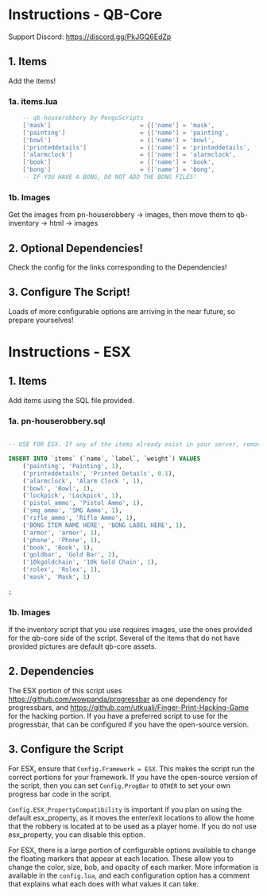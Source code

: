 # Instructions - QB-Core
Support Discord: https://discord.gg/PkJGQ6EdZp
## 1. Items
Add the items!
### 1a. items.lua
```lua
	-- qb-houserobbery by PenguScripts
	['mask'] 			 			 = {['name'] = 'mask', 							['label'] = 'Stone Mask', 				['weight'] = 5000, 		['type'] = 'item', 		['image'] = 'mask.png', 				['unique'] = true, 		['useable'] = false, 	['shouldClose'] = true,	   ['combinable'] = nil,   ['description'] = 'Expensive looking stone mask'},
	['painting'] 					 = {['name'] = 'painting', 						['label'] = 'Painting', 				['weight'] = 15000, 	['type'] = 'item', 		['image'] = 'painting.png', 			['unique'] = true, 		['useable'] = false, 	['shouldClose'] = true,	   ['combinable'] = nil,   ['description'] = 'Expensive looking painting'},
	['bowl'] 						 = {['name'] = 'bowl', 							['label'] = 'Bowl', 					['weight'] = 1000, 		['type'] = 'item', 		['image'] = 'bowl.png', 				['unique'] = true, 		['useable'] = false, 	['shouldClose'] = true,	   ['combinable'] = nil,   ['description'] = 'A bowl.'},
	['printeddetails'] 				 = {['name'] = 'printeddetails', 				['label'] = 'Printed Details', 			['weight'] = 100, 		['type'] = 'item', 		['image'] = 'printeddetails.png', 		['unique'] = true, 		['useable'] = false, 	['shouldClose'] = true,	   ['combinable'] = nil,   ['description'] = 'This is a code. Into what though?'},
	['alarmclock'] 					 = {['name'] = 'alarmclock', 					['label'] = 'Alarm Clock', 				['weight'] = 2000, 		['type'] = 'item', 		['image'] = 'alarmclock.png', 			['unique'] = true, 		['useable'] = false, 	['shouldClose'] = true,	   ['combinable'] = nil,   ['description'] = 'Beep Beep.'},
	['book'] 						 = {['name'] = 'book', 							['label'] = 'Book', 					['weight'] = 750, 		['type'] = 'item', 		['image'] = 'book.png', 				['unique'] = true, 		['useable'] = false, 	['shouldClose'] = true,	   ['combinable'] = nil,   ['description'] = 'This is for you Bookworm!'},
	['bong'] 						 = {['name'] = 'bong', 							['label'] = 'Bong', 					['weight'] = 1500, 		['type'] = 'item', 		['image'] = 'bong.png', 				['unique'] = true, 		['useable'] = true, 	['shouldClose'] = true,	   ['combinable'] = nil,   ['description'] = 'I choose green team!'},
	-- IF YOU HAVE A BONG, DO NOT ADD THE BONG FILES!

```
### 1b. Images
Get the images from pn-houserobbery -> images, then move them to qb-inventory -> html -> images
## 2. Optional Dependencies!
Check the config for the links corresponding to the Dependencies!

## 3. Configure The Script!
Loads of more configurable options are arriving in the near future, so prepare yourselves!

# Instructions - ESX

## 1. Items
Add items using the SQL file provided.
### 1a. pn-houserobbery.sql
```sql

-- USE FOR ESX. If any of the items already exist in your server, remove the line of SQL code pertaining to that item. --

INSERT INTO `items` (`name`, `label`, `weight`) VALUES
	('painting', 'Painting', 1),
    ('printeddetails', 'Printed Details', 0.1),
    ('alarmclock', 'Alarm Clock ', 1),
    ('bowl', 'Bowl', 1),
    ('lockpick', 'Lockpick', 1),
    ('pistol_ammo', 'Pistol Ammo', 1),
    ('smg_ammo', 'SMG Ammo', 1),
    ('rifle_ammo', 'Rifle Ammo', 1),
    ('BONG ITEM NAME HERE', 'BONG LABEL HERE', 1),
    ('armor', 'armor', 1),
    ('phone', 'Phone', 1),
    ('book', 'Book', 1),
    ('goldbar', 'Gold Bar', 1),
    ('10kgoldchain', '10k Gold Chain', 1),
    ('rolex', 'Rolex', 1),
    ('mask', 'Mask', 1)
    
;
```
### 1b. Images
If the inventory script that you use requires images, use the ones provided for the qb-core side of the script. Several of the items that do not have provided pictures are default qb-core assets.

## 2. Dependencies
The ESX portion of this script uses https://github.com/wowpanda/progressbar as one dependency for progressbars, and https://github.com/utkuali/Finger-Print-Hacking-Game for the hacking portion. If you have a preferred script to use for the progressbar, that can be configured if you have the open-source version. 

## 3. Configure the Script
For ESX, ensure that `Config.Framework = ESX`. This makes the script run the correct portions for your framework. If you have the open-source version of the script, then you can set `Config.ProgBar` to `OTHER` to set your own progress bar code in the script. 

`Config.ESX_PropertyCompatibility` is important if you plan on using the default esx_property, as it moves the enter/exit locations to allow the home that the robbery is located at to be used as a player home. If you do not use esx_property, you can disable this option. 

For ESX, there is a large portion of configurable options available to change the floating markers that appear at each location. These allow you to change the color, size, bob, and opacity of each marker. More information is available in the `config.lua`, and each configuration option has a comment that explains what each does with what values it can take. 